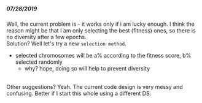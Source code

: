 ##### 07/28/2019
Well, the current problem is - it works only if i am lucky enough.
I think the reason might be that I am only selecting the best (fitness) ones, 
so there is no diversity after a few epochs. 
<br>
Solution? Well let's try a new `selection method`.
- selected chromosomes will be a% according to the fitness score, b% selected randomly
    - why? hope, doing so will help to prevent diversity

<br>    
Other suggestions? Yeah. The current code design is very messy and confusing.
Better if I start this whole using a different DS. 
